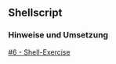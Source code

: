 ## Shellscript
### Hinweise und Umsetzung
[#6 - Shell-Exercise](https://github.com/pkoch12/dis08a/issues/6)
